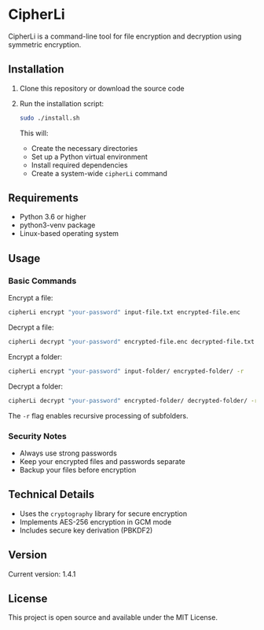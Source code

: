 # CipherLi

CipherLi is a command-line tool for file encryption and decryption using symmetric encryption.

## Installation

1. Clone this repository or download the source code
2. Run the installation script:

   ```bash
   sudo ./install.sh
   ```

   This will:
   - Create the necessary directories
   - Set up a Python virtual environment
   - Install required dependencies
   - Create a system-wide `cipherLi` command

## Requirements

- Python 3.6 or higher
- python3-venv package
- Linux-based operating system

## Usage

### Basic Commands

Encrypt a file:

```bash
cipherLi encrypt "your-password" input-file.txt encrypted-file.enc
```

Decrypt a file:

```bash
cipherLi decrypt "your-password" encrypted-file.enc decrypted-file.txt
```

Encrypt a folder:

```bash
cipherLi encrypt "your-password" input-folder/ encrypted-folder/ -r
```

Decrypt a folder:

```bash
cipherLi decrypt "your-password" encrypted-folder/ decrypted-folder/ -r
```

The `-r` flag enables recursive processing of subfolders.

### Security Notes

- Always use strong passwords
- Keep your encrypted files and passwords separate
- Backup your files before encryption

## Technical Details

- Uses the `cryptography` library for secure encryption
- Implements AES-256 encryption in GCM mode
- Includes secure key derivation (PBKDF2)

## Version

Current version: 1.4.1

## License

This project is open source and available under the MIT License.